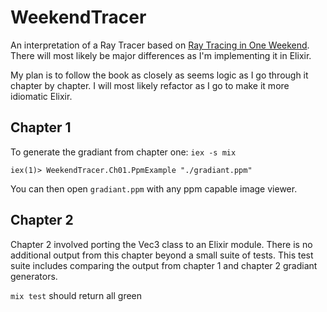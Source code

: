 # WeekendTracer

An interpretation of a Ray Tracer based on [Ray Tracing in One Weekend](http://in1weekend.blogspot.com/2016/01/ray-tracing-in-one-weekend.html).  There will most likely be major differences as I'm implementing it in Elixir.

My plan is to follow the book as closely as seems logic as I go through it chapter by chapter.  I will most likely refactor as I go to make it more idiomatic Elixir.

## Chapter 1

To generate the gradiant from chapter one:
```iex -s mix```

    iex(1)> WeekendTracer.Ch01.PpmExample "./gradiant.ppm"
    
You can then open `gradiant.ppm` with any ppm capable image viewer.


## Chapter 2

Chapter 2 involved porting the Vec3 class to an Elixir module.  There is no additional output from this chapter beyond a small suite of tests.  This test suite includes comparing the output from chapter 1 and chapter 2 gradiant generators.

`mix test`  should return all green
